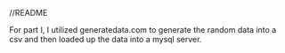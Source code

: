 //README

For part I, I utilized generatedata.com to generate the random data into a csv and then loaded up the data into a mysql server. 